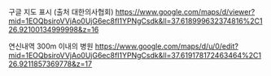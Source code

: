 구글 지도 표시 (출처 대한의사협회)
https://www.google.com/maps/d/viewer?mid=1EOQbsiroVVjAo0UjG6ec8fI1YPNgCsdk&ll=37.618999632374816%2C126.92100134999998&z=16

연신내역 300m 이내의 병원
https://www.google.com/maps/d/u/0/edit?mid=1EOQbsiroVVjAo0UjG6ec8fI1YPNgCsdk&ll=37.619178172463464%2C126.9211857369778&z=17


